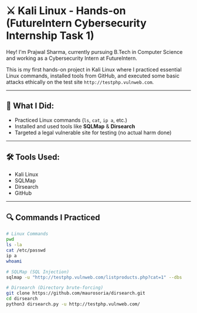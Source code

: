 # ⚔️ Kali Linux - Hands-on (FutureIntern Cybersecurity Internship Task 1)

Hey! I'm Prajwal Sharma, currently pursuing B.Tech in Computer Science and working as a Cybersecurity Intern at FutureIntern.

This is my first hands-on project in Kali Linux where I practiced essential Linux commands, installed tools from GitHub, and executed some basic attacks ethically on the test site `http://testphp.vulnweb.com`.

---

## 🧠 What I Did:
- Practiced Linux commands (`ls`, `cat`, `ip a`, etc.)
- Installed and used tools like **SQLMap** & **Dirsearch**
- Targeted a legal vulnerable site for testing (no actual harm done)

---

## 🛠️ Tools Used:
- Kali Linux
- SQLMap
- Dirsearch
- GitHub

---

## 🔍 Commands I Practiced

```bash
# Linux Commands
pwd
ls -la
cat /etc/passwd
ip a
whoami

# SQLMap (SQL Injection)
sqlmap -u "http://testphp.vulnweb.com/listproducts.php?cat=1" --dbs

# Dirsearch (Directory brute-forcing)
git clone https://github.com/maurosoria/dirsearch.git
cd dirsearch
python3 dirsearch.py -u http://testphp.vulnweb.com/



